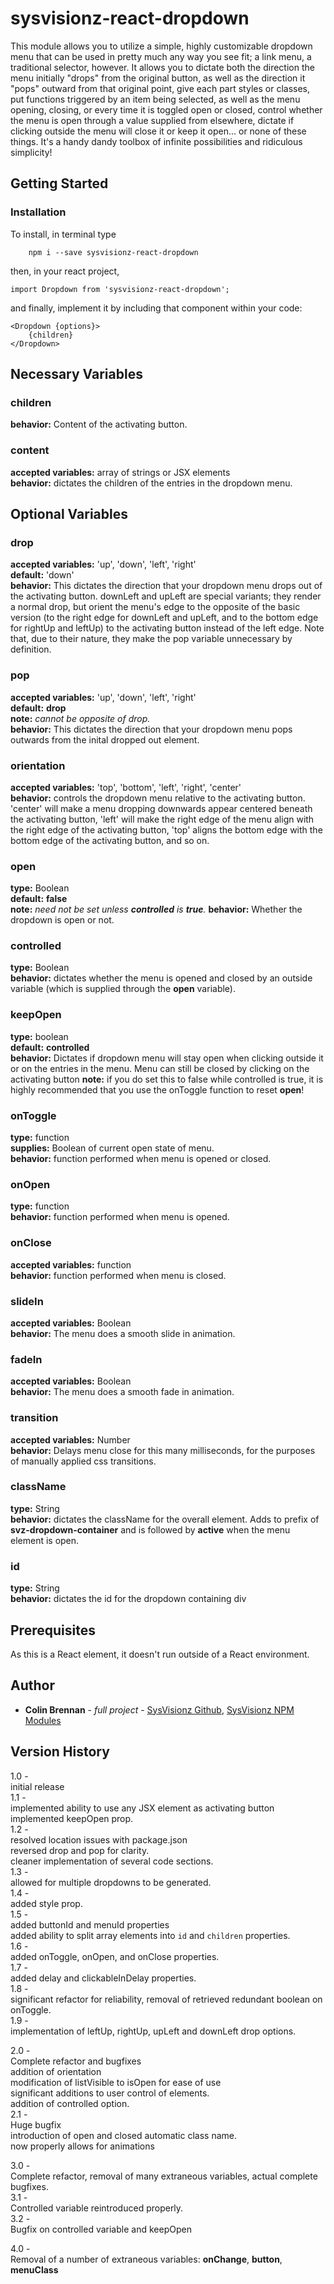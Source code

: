 # sysvisionz-react-dropdown

This module allows you to utilize a simple, highly customizable dropdown menu that can be used in pretty much any way you see fit; a link menu, a traditional selector, however. It allows you to dictate both the direction the menu initially "drops" from the original button, as well as the direction it "pops" outward from that original point, give each part styles or classes, put functions triggered by an item being selected, as well as the menu opening, closing, or every time it is toggled open or closed, control whether the menu is open through a value supplied from elsewhere, dictate if clicking outside the menu will close it or keep it open... or none of these things. It's a handy dandy toolbox of infinite possibilities and ridiculous simplicity!

## Getting Started

### Installation
To install, in terminal type

```
	npm i --save sysvisionz-react-dropdown
```

then, in your react project,

```
import Dropdown from 'sysvisionz-react-dropdown';
```  

and finally, implement it by including that component within your code:

```
<Dropdown {options}>
    {children}
</Dropdown>
```

## Necessary Variables

### children
**behavior:** Content of the activating button.  

### content

**accepted variables:** array of strings or JSX elements  
**behavior:** dictates the children of the entries in the dropdown menu.  

## Optional Variables

### drop
**accepted variables:** 'up', 'down', 'left', 'right'  
**default:** 'down'  
**behavior:** This dictates the direction that your dropdown menu drops out of the activating button. downLeft and upLeft are special variants; they render a normal drop, but orient the menu's edge to the opposite of the basic version (to the right edge for downLeft and upLeft, and to the bottom edge for rightUp and leftUp) to the activating button instead of the left edge. Note that, due to their nature, they make the pop variable unnecessary by definition.

### pop
**accepted variables:** 'up', 'down', 'left', 'right'  
**default:** **drop**  
**note:** *cannot be opposite of drop.*  
**behavior:** This dictates the direction that your dropdown menu pops outwards from the inital dropped out element.

### orientation
**accepted variables:** 'top', 'bottom', 'left', 'right', 'center'  
**behavior:** controls the dropdown menu relative to the activating button. 'center' will make a menu dropping downwards appear centered beneath the activating button, 'left' will make the right edge of the menu align with the right edge of the activating button, 'top' aligns the bottom edge with the bottom edge of the activating button, and so on.

### open
**type:** Boolean  
**default:** **false**  
**note:** *need not be set unless **controlled** is **true**.*
**behavior:** Whether the dropdown is open or not.

### controlled
**type:** Boolean  
**behavior:** dictates whether the menu is opened and closed by an outside variable (which is supplied through the **open** variable).

### keepOpen
**type:** boolean  
**default:** **controlled**  
**behavior:** Dictates if dropdown menu will stay open when clicking outside it or on the entries in the menu. Menu can still be closed by clicking on the activating button
**note:** if you do set this to false while controlled is true, it is highly recommended that you use the onToggle function to reset **open**!

### onToggle
**type:** function  
**supplies:** Boolean of current open state of menu.  
**behavior:** function performed when menu is opened or closed.

### onOpen
**type:** function  
**behavior:** function performed when menu is opened.

### onClose
**accepted variables:** function  
**behavior:** function performed when menu is closed.

### slideIn  
**accepted variables:** Boolean  
**behavior:** The menu does a smooth slide in animation.

### fadeIn
**accepted variables:** Boolean  
**behavior:** The menu does a smooth fade in animation.

### transition
**accepted variables:** Number  
**behavior:** Delays menu close for this many milliseconds, for the purposes of manually applied css transitions.

### className
**type:** String  
**behavior:** dictates the className for the overall element. Adds to prefix of **svz-dropdown-container** and is followed by **active** when the menu element is open.

### id
**type:** String  
**behavior:** dictates the id for the dropdown containing div


## Prerequisites

As this is a React element, it doesn't run outside of a React environment.

## Author

* **Colin Brennan** - *full project* - [SysVisionz Github](https://github.com/SysVisionz), [SysVisionz NPM Modules](https://www.npmjs.com/~sysvisionz)

## Version History
1.0 -   
initial release  
1.1 -  
implemented ability to use any JSX element as activating button  
implemented keepOpen prop.  
1.2 -  
resolved location issues with package.json  
reversed drop and pop for clarity.  
cleaner implementation of several code sections.  
1.3 -  
allowed for multiple dropdowns to be generated.  
1.4 -  
added style prop.  
1.5 -  
added buttonId and menuId properties  
added ability to split array elements into ```id``` and ```children``` properties.  
1.6 -  
added onToggle, onOpen, and onClose properties.  
1.7 -  
added delay and clickableInDelay properties.  
1.8 -  
significant refactor for reliability, removal of retrieved redundant boolean on onToggle.  
1.9 -  
implementation of leftUp, rightUp, upLeft and downLeft drop options.

2.0 -  
Complete refactor and bugfixes  
addition of orientation  
modification of listVisible to isOpen for ease of use  
significant additions to user control of elements.  
addition of controlled option.  
2.1 -  
Huge bugfix  
introduction of open and closed automatic class name.  
now properly allows for animations  

3.0 -  
Complete refactor, removal of many extraneous variables, actual complete bugfixes.  
3.1 -  
Controlled variable reintroduced properly.  
3.2 -  
Bugfix on controlled variable and keepOpen  

4.0 -  
Removal of a number of extraneous variables: **onChange**, **button**, **menuClass**